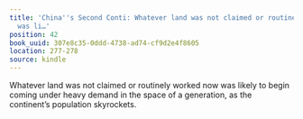 ```yaml
---
title: 'China''s Second Conti: Whatever land was not claimed or routinely worked now
  was li…'
position: 42
book_uuid: 307e8c35-0ddd-4738-ad74-cf9d2e4f8605
location: 277-278
source: kindle
---
```


Whatever land was not claimed or routinely worked now was likely to begin coming under heavy demand in the space of a generation, as the continent’s population skyrockets.